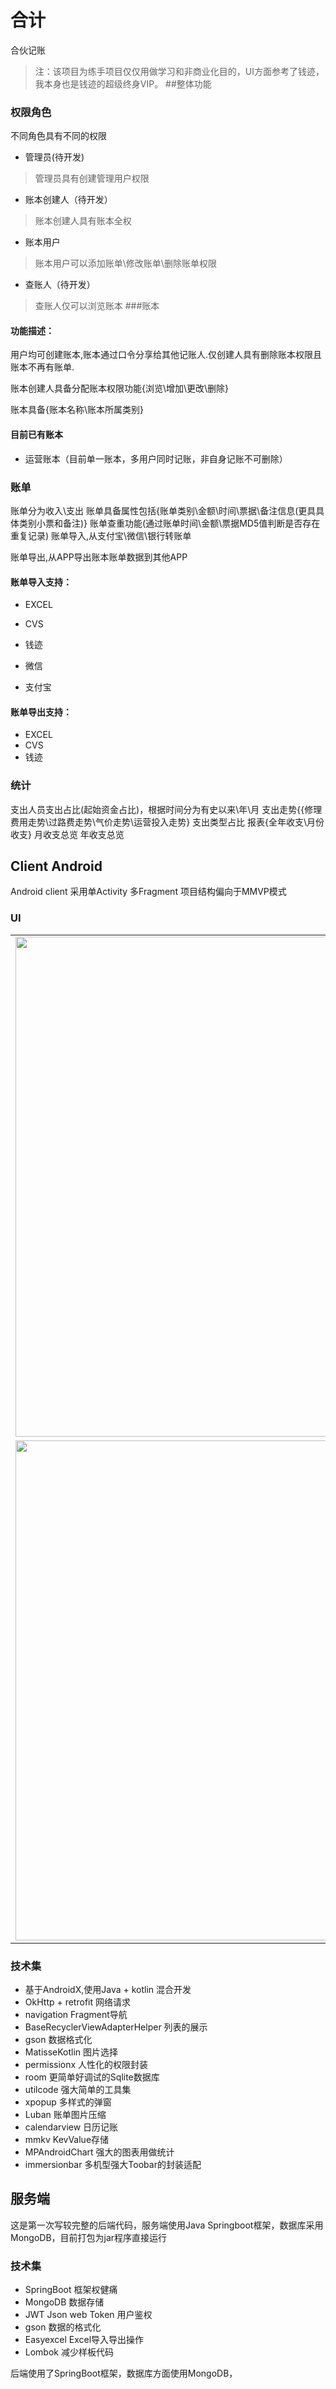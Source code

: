 # 合计
合伙记账
> 注：该项目为练手项目仅仅用做学习和非商业化目的，UI方面参考了钱迹，我本身也是钱迹的超级终身VIP。
##整体功能



### 权限角色

不同角色具有不同的权限

* 管理员(待开发)
> 管理员具有创建管理用户权限
* 账本创建人（待开发）
> 账本创建人具有账本全权
* 账本用户
> 账本用户可以添加账单\修改账单\删除账单权限
* 查账人（待开发）
>查账人仅可以浏览账本
###账本

#### 功能描述：

用户均可创建账本,账本通过口令分享给其他记账人.仅创建人具有删除账本权限且账本不再有账单.

账本创建人具备分配账本权限功能{浏览\增加\更改\删除}

账本具备{账本名称\账本所属类别}

#### 目前已有账本

* 运营账本（目前单一账本，多用户同时记账，非自身记账不可删除）

### 账单
账单分为收入\支出
账单具备属性包括{账单类别\金额\时间\票据\备注信息(更具具体类别小票和备注)}
账单查重功能(通过账单时间\金额\票据MD5值判断是否存在重复记录)
账单导入,从支付宝\微信\银行转账单

账单导出,从APP导出账本账单数据到其他APP

#### 账单导入支持：

* EXCEL
* CVS

* 钱迹 
* 微信
* 支付宝
#### 账单导出支持：

* EXCEL
* CVS
* 钱迹 



### 统计
支出人员支出占比(起始资金占比)，根据时间分为有史以来\年\月
支出走势{{修理费用走势\过路费走势\气价走势\运营投入走势}
支出类型占比
报表{全年收支\月份收支}
月收支总览
年收支总览

## Client Android

Android client 采用单Activity 多Fragment 项目结构偏向于MMVP模式

### UI

<table>
    <tr>
        <td><img src="https://user-images.githubusercontent.com/10151414/120281819-02348980-c2ec-11eb-9171-4a32c1609fd5.jpeg" width="500" height="800" /></td>
        <td><img src="https://user-images.githubusercontent.com/10151414/120281838-0791d400-c2ec-11eb-8ad4-1601b4de1694.jpeg" width="500" height="800" /></td>
    </tr>
    <tr>
        <td><img src="https://user-images.githubusercontent.com/10151414/120281860-0e204b80-c2ec-11eb-8d8d-a1e0fd04bab3.jpeg" width="500" height="800" /></td>
        <td> <img src="https://user-images.githubusercontent.com/10151414/120281866-0fea0f00-c2ec-11eb-9c93-f2172c3c76eb.jpeg" width="500" height="800" /></td>
        <td><img src="https://user-images.githubusercontent.com/10151414/120281869-111b3c00-c2ec-11eb-9454-2330cca7897a.jpeg" width="500" height="800" /></td>
    </tr>
</table>

### 技术集
*   基于AndroidX,使用Java + kotlin 混合开发
*   OkHttp + retrofit 网络请求
*   navigation Fragment导航
*   BaseRecyclerViewAdapterHelper 列表的展示
*   gson 数据格式化
*   MatisseKotlin 图片选择
*   permissionx 人性化的权限封装
*   room 更简单好调试的Sqlite数据库
*   utilcode 强大简单的工具集
*   xpopup 多样式的弹窗
*   Luban 账单图片压缩
*   calendarview 日历记账
*   mmkv  KevValue存储
*   MPAndroidChart 强大的图表用做统计
*   immersionbar 多机型强大Toobar的封装适配

## 服务端

这是第一次写较完整的后端代码，服务端使用Java Springboot框架，数据库采用MongoDB，目前打包为jar程序直接运行

### 技术集
*   SpringBoot 框架权健痛
*   MongoDB 数据存储
*   JWT  Json web Token 用户鉴权
*   gson  数据的格式化
*   Easyexcel Excel导入导出操作
*   Lombok 减少样板代码

后端使用了SpringBoot框架，数据库方面使用MongoDB，

